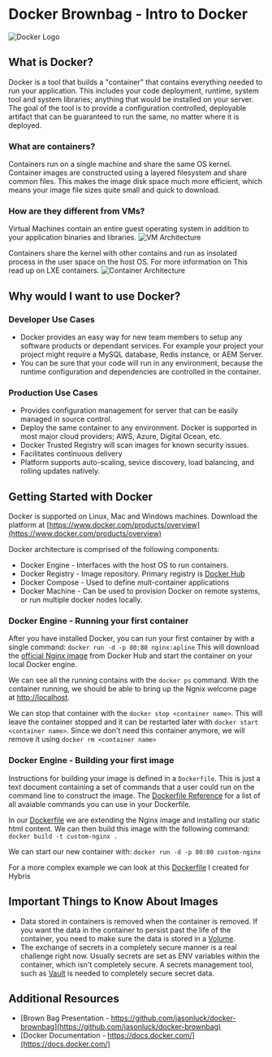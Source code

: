 # Docker Brownbag - Intro to Docker
![Docker Logo](https://www.docker.com/sites/default/files/moby.svg)

## What is Docker?
Docker is a tool that builds a "container" that contains everything needed to run your application. This includes
your code deployment, runtime, system tool and system libraries; anything that would be installed on your server. The goal of
the tool is to provide a configuration controlled, deployable artifact that can be guaranteed to run the same, no matter where
it is deployed.


### What are containers?
Containers run on a single machine and share the same OS kernel. Container images are constructed using a layered
filesystem and share common files. This makes the image disk space much more efficient, which means your image file sizes
quite small and quick to download.

### How are they different from VMs?
Virtual Machines contain an entire guest operating system in addition to your application binaries and libraries. 
![VM Architecture](https://www.docker.com/sites/default/files/WhatIsDocker_2_VMs_0-2_2.png) 

Containers
share the kernel with other contains and run as insolated process in the user space on the host OS. For more information on This
read up on LXE containers.
![Container Architecture](https://www.docker.com/sites/default/files/WhatIsDocker_3_Containers_2_0.png)

## Why would I want to use Docker?

### Developer Use Cases
* Docker provides an easy way for new team members to setup any software products or dependant services. For example your project
your project might require a MySQL database, Redis instance, or AEM Server.
* You can be sure that your code will run in any environment, because the runtime configuration and dependencies are controlled
in the container.

### Production Use Cases
* Provides configuration management for server that can be easily managed in source control.
* Deploy the same container to any environment. Docker is supported in most major cloud providers; AWS, Azure, Digital Ocean, etc.
* Docker Trusted Registry will scan images for known security issues.
* Facilitates continuous delivery
* Platform supports auto-scaling, sevice discovery, load balancing, and rolling updates natively.


## Getting Started with Docker
Docker is supported on Linux, Mac and Windows machines. Download the platform at [https://www.docker.com/products/overview](https://www.docker.com/products/overview)

Docker architecture is comprised of the following components:
* Docker Engine - Interfaces with the host OS to run containers. 
* Docker Registry - Image repository. Primary registry is [Docker Hub](https://hub.docker.com/)
* Docker Compose - Used to define mult-container applications
* Docker Machine - Can be used to provision Docker on remote systems, or run multiple docker nodes locally.

### Docker Engine - Running your first container
After you have installed Docker, you can run your first container by with a single command:
`docker run -d -p 80:80 nginx:apline`
This will download the [official Nginx image](https://hub.docker.com/_/nginx/) from Docker Hub and start the container on your local Docker engine.

We can see all the running contains with the `docker ps` command. With the container running, we should be able
to bring up the Ngnix welcome page at [http://localhost](http://localhost). 

We can stop that container with the `docker stop <container name>`. This will leave the container stopped and it can be
restarted later with `docker start <container name>`. Since we don't need this container anymore, we will remove it using
`docker rm <container name>`

### Docker Engine - Building your first image
Instructions for building your image is defined in a `Dockerfile`. This is just a text document containing
a set of commands that a user could run on the command line to construct the image. The [Dockerfile Reference](https://docs.docker.com/engine/reference/builder/)
for a list of all avaiable commands you can use in your Dockerfile.

In our [Dockerfile](Dockerfile) we are extending the Nginx image and installing our static html content. We can then
build this image with the following command: `docker build -t custom-nginx .`

We can start our new container with: `docker run -d -p 80:80 custom-nginx`

For a more complex example we can look at this [Dockerfile](https://github.com/jasonluck/hybris-docker/blob/master/Dockerfile) I created for Hybris

## Important Things to Know About Images
* Data stored in containers is removed when the container is removed. If you want the data in the container
to persist past the life of the container, you need to make sure the data is stored in a [Volume](https://docs.docker.com/engine/tutorials/dockervolumes/).
* The exchange of secrets in a completely secure manner is a real challenge right now. Usually secrets are set as ENV variables
within the container, which isn't completely secure. A secrets management tool, such as [Vault](https://www.vaultproject.io) is needed to completely
secure secret data.

## Additional Resources
* [Brown Bag Presentation - https://github.com/jasonluck/docker-brownbag](https://github.com/jasonluck/docker-brownbag)
* [Docker Documentation - https://docs.docker.com/](https://docs.docker.com/)